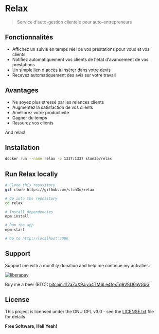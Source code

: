 # Relax

> Service d'auto-gestion clientèle pour auto-entrepreneurs

## Fonctionnalités

- Affichez un suivie en temps réel de vos prestations pour vous et vos clients
- Notifiez automatiquement vos clients de l'état d'avancement de vos prestations
- Un simple lien d'accès à insérer dans votre devis
- Recevez automatiquement des avis sur votre travail

## Avantages

- Ne soyez plus stressé par les relances clients
- Augmentez la satisfaction de vos clients
- Améliorez votre productivité
- Gagner du temps
- Rassurez vos clients
<!-- - Le meilleur moyen pour éviter les relances clients -->

And relax!

## Installation

```bash
docker run --name relax -p 1337:1337 ston3o/relax
```

## Run Relax locally

```bash
# Clone this repository
git clone https://github.com/ston3o/relax

# Go into the repository
cd relax

# Install dependencies
npm install

# Run the app
npm start

# Go to http://localhost:3000
```

## Support

Support me with a monthly donation and help me continue my activities:

[![liberapay](https://liberapay.com/assets/widgets/donate.svg)](https://liberapay.com/ston3o/donate)

Buy me a beer (BTC): [bitcoin:112aZxX9Jiya4TM6Le4foxTq9V8U6aVGbG](112aZxX9Jiya4TM6Le4foxTq9V8U6aVGbG)

## License

This project is licensed under the GNU GPL v3.0 - see the [LICENSE.txt](/LICENSE.txt) file for details

**Free Software, Hell Yeah!**
